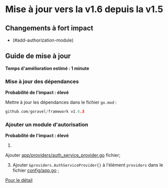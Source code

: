 # Mise à jour vers la v1.6 depuis la v1.5

## Changements à fort impact

- (#add-authorization-module)

## Guide de mise à jour

**Temps d'amélioration estimé : 1 minute**

### Mise à jour des dépendances

**Probabilité de l'impact : élevé**

Mettre à jour les dépendances dans le fichier `go.mod` :

```go
github.com/goravel/framework v1.6.3
```

### Ajouter un module d'autorisation

**Probabilité de l'impact : élevé**

1.

Ajouter [app/providers/auth_service_provider.go](https://github.com/goravel/goravel/blob/v1.6.0/app/providers/auth_service_provider.go)
fichier;

3. Ajouter `&providers.AuthServiceProvider{}` à l'élément `providers` dans
   le fichier [config/app.go](https://github.com/goravel/goravel/blob/v1.6.0/config/app.go) ;

[Pour le détail](../security/authorization)
